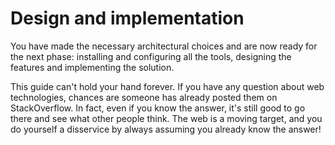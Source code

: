 # Design and implementation

You have made the necessary architectural choices and are now ready for the next phase: installing and configuring all the tools, designing the features and implementing the solution. 

This guide can't hold your hand forever. If you have any question about web technologies, chances are someone has already posted them on StackOverflow. In fact, even if you know the answer, it's still good to go there and see what other people think. The web is a moving target, and you do yourself a disservice by always assuming you already know the answer!
